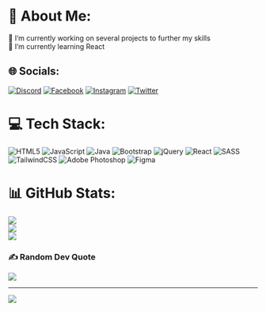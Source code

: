 # 💫 About Me:
🔭 I’m currently working on several projects to further my skills<br>🌱 I’m currently learning React<br>


## 🌐 Socials:
[![Discord](https://img.shields.io/badge/Discord-%237289DA.svg?logo=discord&logoColor=white)](https://discord.gg/erfnqane) [![Facebook](https://img.shields.io/badge/Facebook-%231877F2.svg?logo=Facebook&logoColor=white)](https://facebook.com/erfnqane) [![Instagram](https://img.shields.io/badge/Instagram-%23E4405F.svg?logo=Instagram&logoColor=white)](https://instagram.com/erfnqane) [![Twitter](https://img.shields.io/badge/Twitter-%231DA1F2.svg?logo=Twitter&logoColor=white)](https://twitter.com/erfnqane) 

# 💻 Tech Stack:
![HTML5](https://img.shields.io/badge/html5-%23E34F26.svg?style=plastic&logo=html5&logoColor=white) ![JavaScript](https://img.shields.io/badge/javascript-%23323330.svg?style=plastic&logo=javascript&logoColor=%23F7DF1E) ![Java](https://img.shields.io/badge/java-%23ED8B00.svg?style=plastic&logo=java&logoColor=white) ![Bootstrap](https://img.shields.io/badge/bootstrap-%23563D7C.svg?style=plastic&logo=bootstrap&logoColor=white) ![jQuery](https://img.shields.io/badge/jquery-%230769AD.svg?style=plastic&logo=jquery&logoColor=white) ![React](https://img.shields.io/badge/react-%2320232a.svg?style=plastic&logo=react&logoColor=%2361DAFB) ![SASS](https://img.shields.io/badge/SASS-hotpink.svg?style=plastic&logo=SASS&logoColor=white) ![TailwindCSS](https://img.shields.io/badge/tailwindcss-%2338B2AC.svg?style=plastic&logo=tailwind-css&logoColor=white) ![Adobe Photoshop](https://img.shields.io/badge/adobephotoshop-%2331A8FF.svg?style=plastic&logo=adobephotoshop&logoColor=white) 	![Figma](https://img.shields.io/badge/figma-%23F24E1E.svg?style=plastic&logo=figma&logoColor=white)
# 📊 GitHub Stats:
![](https://github-readme-stats.vercel.app/api?username=i3rfn&theme=dark&hide_border=true&include_all_commits=false&count_private=false)<br/>
![](https://github-readme-streak-stats.herokuapp.com/?user=i3rfn&theme=dark&hide_border=true)<br/>
![](https://github-readme-stats.vercel.app/api/top-langs/?username=i3rfn&theme=dark&hide_border=true&include_all_commits=false&count_private=false&layout=compact)

### ✍️ Random Dev Quote
![](https://quotes-github-readme.vercel.app/api?type=vetical&theme=dark)

---
[![](https://visitcount.itsvg.in/api?id=i3rfn&icon=0&color=12)](https://visitcount.itsvg.in)

<!-- Proudly created with GPRM ( https://gprm.itsvg.in ) -->
